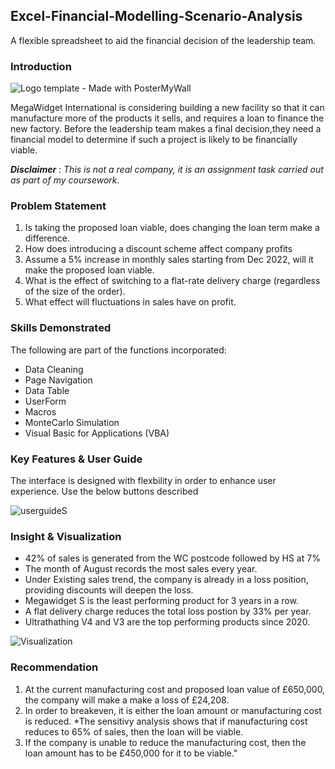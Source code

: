 ## Excel-Financial-Modelling-Scenario-Analysis
A flexible spreadsheet to aid the financial decision of the leadership team.

### Introduction
![Logo template - Made with PosterMyWall](https://user-images.githubusercontent.com/122166125/229868049-eb9f42c7-50ca-4b00-862a-be042720a208.jpg)

MegaWidget International is considering building a new facility so that it can manufacture more of the products it sells, and requires a loan to finance the new factory. Before the leadership team makes a final decision,they need a financial model to determine if such a project is likely to be financially viable.

**_Disclaimer_** : _This is not a real company, it is an assignment task carried out as part of my coursework_. 

### Problem Statement
1. Is taking the proposed loan viable, does changing the loan term make a difference.
2. How does introducing a discount scheme affect company profits
3. Assume a 5% increase in monthly sales starting from Dec 2022, will it make the proposed loan viable.
4. What is the effect of switching to a flat-rate delivery charge (regardless of the size of the order).
5. What effect will fluctuations in sales have on profit. 


### Skills Demonstrated
The following are part of the functions incorporated:
- Data Cleaning
- Page Navigation
- Data Table
- UserForm
- Macros
- MonteCarlo Simulation
- Visual Basic for Applications (VBA)

### Key Features & User Guide
The interface is designed with flexbility in order to enhance user experience. Use the below buttons described

![userguideS](https://user-images.githubusercontent.com/122166125/229848446-864592c3-2bbf-41b6-998f-60b5dac8e51b.PNG)
### Insight & Visualization
- 42% of sales is generated from the WC postcode followed by HS at 7%
- The month of August records the most sales  every year.
- Under Existing sales trend, the company is already in a loss position, providing discounts will deepen the loss.
- Megawidget S is the least performing product for 3 years in a row.
- A flat delivery charge reduces the total loss postion by 33% per year.
- Ultrathathing V4 and V3 are the top performing products since 2020.

![Visualization](https://user-images.githubusercontent.com/122166125/230153923-a026ef91-d637-4ed4-8827-4fe60428a88f.PNG)

### Recommendation
1. At the current manufacturing cost and proposed loan value of £650,000, the company  will make a make a loss of £24,208. 
2. In order to breakeven, it is either the loan amount or manufacturing cost is reduced. *The sensitivy analysis shows that if manufacturing cost reduces to 65% of sales, then the  loan will be viable.
3. If the company is unable to reduce the manufacturing cost, then the loan amount has to be £450,000 for it to be viable."								
							
								
								

